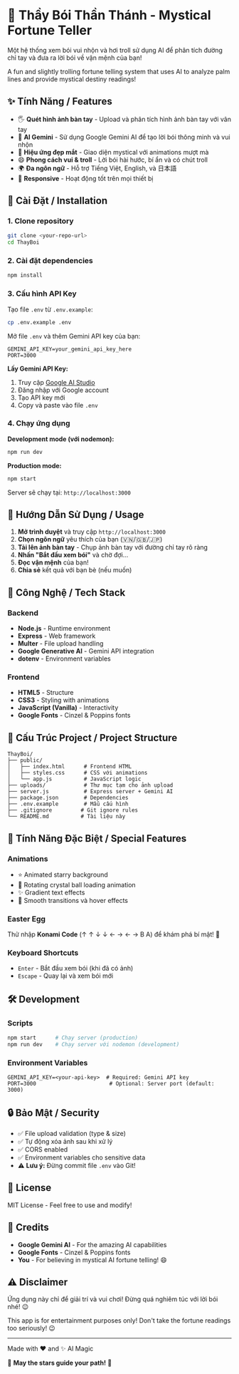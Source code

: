 # 🔮 Thầy Bói Thần Thánh - Mystical Fortune Teller

Một hệ thống xem bói vui nhộn và hơi troll sử dụng AI để phân tích đường chỉ tay và đưa ra lời bói về vận mệnh của bạn!

A fun and slightly trolling fortune telling system that uses AI to analyze palm lines and provide mystical destiny readings!

## ✨ Tính Năng / Features

- 🖐️ **Quét hình ảnh bàn tay** - Upload và phân tích hình ảnh bàn tay với vân tay
- 🤖 **AI Gemini** - Sử dụng Google Gemini AI để tạo lời bói thông minh và vui nhộn
- 🎨 **Hiệu ứng đẹp mắt** - Giao diện mystical với animations mượt mà
- 😄 **Phong cách vui & troll** - Lời bói hài hước, bí ẩn và có chút troll
- 🌍 **Đa ngôn ngữ** - Hỗ trợ Tiếng Việt, English, và 日本語
- 📱 **Responsive** - Hoạt động tốt trên mọi thiết bị

## 🚀 Cài Đặt / Installation

### 1. Clone repository

```bash
git clone <your-repo-url>
cd ThayBoi
```

### 2. Cài đặt dependencies

```bash
npm install
```

### 3. Cấu hình API Key

Tạo file `.env` từ `.env.example`:

```bash
cp .env.example .env
```

Mở file `.env` và thêm Gemini API key của bạn:

```env
GEMINI_API_KEY=your_gemini_api_key_here
PORT=3000
```

**Lấy Gemini API Key:**
1. Truy cập [Google AI Studio](https://makersuite.google.com/app/apikey)
2. Đăng nhập với Google account
3. Tạo API key mới
4. Copy và paste vào file `.env`

### 4. Chạy ứng dụng

**Development mode (với nodemon):**
```bash
npm run dev
```

**Production mode:**
```bash
npm start
```

Server sẽ chạy tại: `http://localhost:3000`

## 📖 Hướng Dẫn Sử Dụng / Usage

1. **Mở trình duyệt** và truy cập `http://localhost:3000`
2. **Chọn ngôn ngữ** yêu thích của bạn (🇻🇳/🇬🇧/🇯🇵)
3. **Tải lên ảnh bàn tay** - Chụp ảnh bàn tay với đường chỉ tay rõ ràng
4. **Nhấn "Bắt đầu xem bói"** và chờ đợi...
5. **Đọc vận mệnh** của bạn! 
6. **Chia sẻ** kết quả với bạn bè (nếu muốn)

## 🎯 Công Nghệ / Tech Stack

### Backend
- **Node.js** - Runtime environment
- **Express** - Web framework
- **Multer** - File upload handling
- **Google Generative AI** - Gemini API integration
- **dotenv** - Environment variables

### Frontend
- **HTML5** - Structure
- **CSS3** - Styling with animations
- **JavaScript (Vanilla)** - Interactivity
- **Google Fonts** - Cinzel & Poppins fonts

## 📁 Cấu Trúc Project / Project Structure

```
ThayBoi/
├── public/
│   ├── index.html      # Frontend HTML
│   ├── styles.css      # CSS với animations
│   └── app.js          # JavaScript logic
├── uploads/            # Thư mục tạm cho ảnh upload
├── server.js           # Express server + Gemini AI
├── package.json        # Dependencies
├── .env.example        # Mẫu cấu hình
├── .gitignore         # Git ignore rules
└── README.md          # Tài liệu này
```

## 🎨 Tính Năng Đặc Biệt / Special Features

### Animations
- ⭐ Animated starry background
- 🔮 Rotating crystal ball loading animation
- ✨ Gradient text effects
- 💫 Smooth transitions và hover effects

### Easter Egg
Thử nhập **Konami Code** (↑ ↑ ↓ ↓ ← → ← → B A) để khám phá bí mật! 🎉

### Keyboard Shortcuts
- `Enter` - Bắt đầu xem bói (khi đã có ảnh)
- `Escape` - Quay lại và xem bói mới

## 🛠️ Development

### Scripts
```bash
npm start      # Chạy server (production)
npm run dev    # Chạy server với nodemon (development)
```

### Environment Variables
```env
GEMINI_API_KEY=<your-api-key>  # Required: Gemini API key
PORT=3000                       # Optional: Server port (default: 3000)
```

## 🔒 Bảo Mật / Security

- ✅ File upload validation (type & size)
- ✅ Tự động xóa ảnh sau khi xử lý
- ✅ CORS enabled
- ✅ Environment variables cho sensitive data
- ⚠️ **Lưu ý:** Đừng commit file `.env` vào Git!

## 📝 License

MIT License - Feel free to use and modify!

## 🙏 Credits

- **Google Gemini AI** - For the amazing AI capabilities
- **Google Fonts** - Cinzel & Poppins fonts
- **You** - For believing in mystical AI fortune telling! 😄

## ⚠️ Disclaimer

Ứng dụng này chỉ để giải trí và vui chơi! Đừng quá nghiêm túc với lời bói nhé! 😉

This app is for entertainment purposes only! Don't take the fortune readings too seriously! 😉

---

Made with ❤️ and ✨ AI Magic

🔮 **May the stars guide your path!** 🔮

